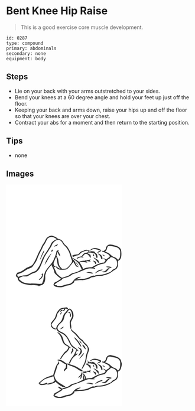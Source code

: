 # Bent Knee Hip Raise
> This is a good exercise core muscle development.

``` 
id: 0287 
type: compound 
primary: abdominals 
secondary: none 
equipment: body 
``` 

## Steps

 - Lie on your back with your arms outstretched to your sides.
 - Bend your knees at a 60 degree angle and hold your feet up just off the floor.
 - Keeping your back and arms down, raise your hips up and off the floor so that your knees are over your chest.
 - Contract your abs for a moment and then return to the starting position.

## Tips

 - none

## Images

<svg width="235pt" height="300" viewBox="0 0 235 225" xmlns="http://www.w3.org/2000/svg">
  <g fill="#FFF">
    <path d="M0 0h235v225H0V0m82.33 108.23c-2.85 3.67-3.91 8.44-6.93 12.04-2.96 3.44-3.76 8.05-6.17 11.82-5.79 9.69-8.81 20.79-15.17 30.16-3.71 4.44-10.02 4.9-14.58 8.12-5.02 3.72-10.38 7.36-16.65 8.49a64.12 64.12 0 0 0-3.3 5.14c.43 1.14.86 2.28 1.28 3.42.83.54 1.67 1.07 2.5 1.6.28 1.84.29 3.83 1.3 5.45 4.34 5.63 11.41 8.01 18.23 8.82 3.95.85 8.03 1.54 12.03.52 3.54.58 7.09 1.11 10.66 1.44.2.36.61 1.08.81 1.44.47-.45.94-.91 1.4-1.38 3.58-.76 7.67-1.98 9.46-5.51 2.4-4.56 2.22-9.89 1.96-14.88 1.07-4.11 2.1-8.48 4.79-11.89 3.06-3.85 5.57-8.32 9.9-10.95-.41.48-1.22 1.45-1.63 1.93 1.46 3.15 3.09 6.23 4.42 9.43 1.04 2.39.59 5.35 2.45 7.36 3.59 4 7.78 7.43 12.26 10.39-3.57 2.55-7.19 5.09-11.23 6.81-2.57.82-3.67 3.53-4.15 5.95 1.34 2.08 3.84 3.13 6.07 4.02 5.25 1.03 10.98 1.35 15.96-.94 3.22-1.4 6.68-2.04 10.11-2.65 3.98-.74 7.22-3.44 10.1-6.13l.08-2.85c5.53-.91 11.1-1.41 16.71-1.18 5.55-.94 11.48-1.57 16.3-4.73 3.05-1.9 6.94-1.07 10.12-2.71 4.68-2.44 10.13-.57 15.08-1.94 7.59-1.95 15.35-4.69 21.22-10.07 3.1-1.78 7.09-3.13 8.19-6.94 1.98-4.05.59-8.55 1.02-12.82 1.93-.9 4.15-1.81 5.03-3.92 2.51-5.24 2.35-11.31 1.48-16.92-.39-5.02-5.39-7.81-9.52-9.6-5.65-1.24-12.06-4.98-17.57-1.42-2.56 1.29-3.35 4.17-3.95 6.74-.33 2.4-2.72 3.49-4.36 4.91l-3.77-.09c.1.29.3.88.4 1.18 4.55 1.09 8.59 3.58 12.63 5.84 1.27 1.16 3.22 2.57 3.08 4.43-1.5 2.87-5.29 3.59-7.31 6.12-1.91-1.42-4.06-2.5-6.37-3.09 1.86 1.83 4.03 3.3 6.02 4.99l-1.2-.39c-.87 1.47-1.71 2.97-2.57 4.45-9.06.85-17.61 4.89-25.15 9.83-6.11.01-12.3.61-17.78 3.6-.86-5.2-4.49-9.21-7.06-13.62 5.1-1.84 10.39-.42 15.5.47l-.34-2.82-2.43 1.26c.35-.83.7-1.66 1.09-2.47 2.86 1.08 5.84 2.12 8.95 1.85-.53-.52-1.6-1.55-2.13-2.07.82-1.02 1.64-2.04 2.47-3.06-2.92 2.33-6.41 2.46-9.98 1.95l-.64.3c-.41.73-1.01 1.37-1.91 1.21-3.92.08-8.06.12-11.41 2.44-4.48-3.35-9.26-6.26-14.23-8.82 2.93 4.79 8.87 6.19 12.09 10.67 3.33 4.12 5.3 9.05 7.56 13.78a63.09 63.09 0 0 0-5.94 2.95c-4.16 2.37-8.97 3.07-13.46 4.59-3.76 1.18-6.19 4.84-10.11 5.71-3.7.89-7.19 2.44-10.85 3.46-3.98-2.31-7.21-5.73-10.64-8.74-1.69-5.16-4.33-9.92-6.61-14.82l2.39 2.1 1.41-1.82c2.22 2.43 4.36 5.27 7.67 6.26 4.7.95 9.59.91 14.31.09 6.63-3.23 9.82-10.37 14.88-15.37 2.06 2.8 3.13 6.21 5.34 8.9 1.74 1.11 3.99 1.12 5.96 1.66-4.04-2.08-7.09-5.61-7.8-10.2-1.26-2.02-2.35-4.3-4.6-5.4-2.17-4.32-3.25-9.03-4.83-13.56-1.3-3.84-3.55-7.25-5.59-10.73-1.82-3.35-5.62-4.92-7.65-8.09-1.42-2.31-2.72-4.76-4.8-6.55-2.08-1.93-4.99-2.4-7.64-3.1-2.66-3.24-6.92-4.74-10.78-6.09-4.45-1.49-8.56 1.69-11.88 4.24m87.21 26.16c2.77-1.08 5.27-3.18 8.34-3.35 5.37-.42 10.17 2.47 15.32 3.44l-1.23-1.95c-6.59-4.29-17.64-5.96-22.43 1.86m-11.64-.16c-1.36.34-2.72.67-4.05 1.1-3.47.79-5.18 4.27-7.69 6.45-4.21.19-8.75.36-12.34 2.84l.36 1.16c.86.38 1.74.75 2.63 1.09 2.5-1.52 5.25-2.48 8.13-2.97 4.24-.41 5.68-5.19 9.32-6.7 1.34-.61 2.74-1.1 4.11-1.64 3.03-.95 6.15-1.72 9.32-.79-1.2 1.26-2.47 2.45-3.68 3.7-5.33-1.04-8.5 3.8-11.12 7.54-2.21.26-4.5.44-6.51 1.49-1.29.79-3.7 1.29-2.99 3.32 1.91-.58 3.62-1.64 5.42-2.48 2.66-1.59 5.73.08 8.55.14-.7-.51-2.12-1.55-2.82-2.07 2.73-1.94 4.49-6.82 8.52-5.34 4.61.45 5.2 6.01 9.08 7.78-.34-2.06-.71-4.11-1.02-6.18-2.36-1.24-4.69-2.54-6.96-3.94 4.69-1.53 9.49.1 14.12.95 4.13 1.27 3.51 6.07 5.12 9.26 1.03.1 1.66-.71 2.33-1.34-.53-2.03-.78-4.13-1.44-6.13-1.67-1.82-4.06-2.94-5.2-5.25-3.48-1.25-7.28-1.25-10.65.43.22-.66.65-1.98.86-2.64-3.67-1.28-8.19-2.93-11.4.22m26.99 4.84c2.84-1.3 5.54-2.89 8.33-4.29-3.3-.79-7.27.93-8.33 4.29m.89.73c1.64 1.85 3.63 3.36 5.16 5.3 1.19 1.85 1.58 4.08 2.2 6.16.81.12 1.62.25 2.43.37-.2-2.49-.08-5.28-1.91-7.24-1.79-2.65-4.93-3.78-7.88-4.59m-9.3.08c-.12 1.55-.24 3.11-.35 4.68l2.79.2c-.8-1.64-1.61-3.27-2.44-4.88m18.35 2.68c1.72 1.24 3.51 2.39 5.42 3.31-.32-2.82-3.11-3.22-5.42-3.31m-17.92 5.64c3.06 2.98 6.69 5.49 8.79 9.32.64 1.42 2.25 1.36 3.57 1.4-.8-1.72-1.62-3.43-2.36-5.18-3.13-2.19-6.28-4.48-10-5.54m-.99 6.32c1.08 1.15 2.2 2.24 3.35 3.33.72 1.48 1.22 3.3 3.13 3.59.05-1.46.09-2.93.12-4.39-2.05-1.2-4.24-2.16-6.6-2.53m-35.4 2.45c1.88 2.97 3.86 5.89 6.24 8.49-1.34-3.25-3.23-6.54-6.24-8.49z"/>
    <path d="M83.77 109.79c3.18-2.83 7.92-4.63 12.05-2.84 2.4 1.18 4.65 2.62 7.04 3.81-3.8 1.55-7.59 3.59-10.22 6.81-2.57 3.68-3.42 8.3-6.41 11.73-3.03 5.52-6.95 10.47-9.94 16.02-3.89 6.27-5.47 13.63-9.13 20-1.86 2.82-3.66 5.68-5.64 8.43-3.1 3.23-7.94 3.47-11.6 5.83-3.59 2.33-7.47 4.63-11.88 4.72-4.78.05-9.32 1.72-13.82 3.16-1-1.34-1.75-2.82-2.28-4.39 2.18-1.34 4.53-2.35 6.98-3.07 6.23-1.92 10.8-7.04 16.93-9.19 2.66-1.2 5.95-1.77 7.7-4.31 2.89-4.44 6.68-8.33 8.62-13.33 2.72-7.57 6.11-14.9 10.13-21.87 1.55-2.83 2.25-6.13 4.37-8.64 3.24-3.78 4.33-8.82 7.1-12.87m-6.39 22.95c-4.26 6.2-6.73 13.39-9.1 20.45 1.91-2.35 3.07-5.16 4.12-7.96 1.62-4.18 4.87-7.83 4.98-12.49z"/>
    <path d="M95.36 118.41c3.17-3.73 7.94-7.4 13.12-5.91 2.29 1.7 4.78 3.43 5.99 6.12 1.53 3.57 4.93 5.7 7.21 8.72 2.77 3.78 5.55 7.68 6.85 12.24 1.52 5.2 3.19 10.35 5.18 15.39.08 2.3-1.16 4.41-2.62 6.09-2.82 3.41-5.36 7.3-9.36 9.45-2.66.55-5.41.48-8.11.73-2.16-2.43-4.95-4.55-5.94-7.78-1.7-4.25-1.03-9.03-2.78-13.26-.79-2.12-2.03-4.05-2.76-6.19.42-2.44 1.3-4.77 1.9-7.17 1.83 2.94 2.28 7.1 5.9 8.54-.83-3.41-2.08-6.74-4.32-9.49.34-1.11.68-2.21 1-3.33-1.45.74-2.88 1.51-4.33 2.25-.71 3.33-1.22 6.74-2.62 9.88-2.13 4.8-3.64 9.96-6.84 14.2-4.08 5.51-8.92 10.45-12.65 16.22-4.97 8.06-2.6 18.42-7.85 26.35-7.77 1.25-15.5-1.5-23.24-.28-4.32-.78-8.87-.27-12.97-2.01-3.94-1.53-7.3-4.24-10.33-7.12.34-.88.68-1.75 1.03-2.62 2.44-.89 4.69-2.21 7.15-3.03 2.86-.18 5.79.67 8.6-.01 3.72-1.52 6.79-4.32 10.61-5.66 2.86-1.26 6.25-1.52 8.64-3.69 2.57-2.25 4.9-4.84 6.38-7.94 5.27-10.14 7.97-21.63 15.05-30.8 2.56-2.96 3.78-6.78 6.31-9.75 2.74-2.89 3.22-7.12 5.8-10.14m1.35 7.58c3.18-.59 7.47-1.05 8.33-4.83-3.09.98-5.98 2.58-8.33 4.83m-5.41 9.5c2.39 2.47 3.33-1.95 3.63-3.7-1.75.59-3.1 1.92-3.63 3.7m-2.96 7.97c-4.44 5.97-8.38 12.5-10.32 19.75 5.47-7.35 8.96-15.94 14.08-23.52a17.459 17.459 0 0 0-3.76 3.77m-15.38 38.13c-.56.32-1.13.66-1.68 1.02.47.23 1.41.71 1.88.94-1.04 3.61-3.03 7.2-6.85 8.36l.4 1.75c5.78-1.6 8.87-7.94 7.89-13.62-.41.38-1.23 1.16-1.64 1.55zM205.65 126.55c2.14-3.35 6.41-1.84 9.54-1.24 5.04 1.3 11.3 1.35 14.5 6.16 2.44 2.98 1.81 7 1.8 10.56-.2 3.95-.54 8.71-4.43 10.85-1.98-1.89-3.71-4.37-6.5-5.11-4.96-1.19-8.21-5.4-12.22-8.2-2.44-1.42-5.1-2.41-7.66-3.59 3.45-2.04 4.05-5.9 4.97-9.43zM212.25 147.19c4.69.57 9.66 3.1 11.98 7.38 1.52 4.59 1.92 10.24-1.35 14.19-1.37 2.31-4.23 2.66-6.35 3.97-1.85 1.74-3.28 4.07-5.75 5.02-7.82 3.35-16.15 6.11-24.75 5.94-2.96-.05-5.74 1.05-8.47 2.01-.08-.31-.23-.93-.31-1.23-3 1.2-6.17 2.07-8.94 3.8-8.07 4.02-17.26 3.45-25.98 4.41a79.32 79.32 0 0 1 9.24-4.91c-3.61-1.17-6.93.98-10.02 2.56-3.97 2.12-5.62 6.58-8.99 9.34-4.91 3.29-11.2 2.7-16.5 5.02-3.83 1.68-8.03 1.79-12.13 1.5-.35-.43-1.06-1.29-1.41-1.72-1.61-.04-3.16-.5-4.62-1.17 4.31-4.05 9.55-6.82 14.73-9.58.25-.59.73-1.77.98-2.36 6.89-2.4 14.65-3.37 20.13-8.65 5.38-2.44 11.33-3.55 16.7-6.15 5.93-1.96 11.33-5.58 17.68-6.13 4.02-.34 8.03.32 12.04.5l.63-1.15c-1.33-.27-2.66-.53-3.99-.8 4.61-1.83 8.43-5.26 13.28-6.53 3.07-1.03 6.31-1.41 9.42-2.26 4.22-2.37 5.3-8.18 10.12-9.79 1.49-.45 1.88-2.03 2.63-3.21m-9.89 19.9c3.49 1.13 7.12 1.72 10.74 2.27.18-.44.55-1.32.74-1.76-3.68-1.15-7.76-1.86-11.48-.51m-4.42 9.27c-1.47.23-2.95.47-4.4.77 3.03 1.34 6.54 1.34 9.61.13 2.66-2.26 4.51-5.32 7.27-7.51-5.54-1.07-7.32 6.29-12.48 6.61m-17.82 3.86c3.55-.84 6.16-3.68 9.67-4.64 2.13-.78 4.62-1.03 6.2-2.85-6.16-.83-11.97 2.99-15.87 7.49m-17.57-1.1c3.6-.09 7.15.48 10.62 1.45 1.38.58 2.75-.29 4.09-.56-4.61-2.04-9.99-3.37-14.71-.89z"/>
    <path d="M96.59 158.39c1.42-4.07 3.32-7.95 4.92-11.95 2.06 5.75 1.16 12.12 3.72 17.72.92 2.76 3.14 4.74 4.95 6.9-2.85-.55-5.12-2.3-7.33-4.06l-.58-.28-1.92-.64c-.74-.12-2.23-.38-2.97-.51-.59-2.31-1.77-4.8-.79-7.18z"/>
  </g>
  <g fill="#333">
    <path d="M82.33 108.23c3.32-2.55 7.43-5.73 11.88-4.24 3.86 1.35 8.12 2.85 10.78 6.09 2.65.7 5.56 1.17 7.64 3.1 2.08 1.79 3.38 4.24 4.8 6.55 2.03 3.17 5.83 4.74 7.65 8.09 2.04 3.48 4.29 6.89 5.59 10.73 1.58 4.53 2.66 9.24 4.83 13.56 2.25 1.1 3.34 3.38 4.6 5.4.71 4.59 3.76 8.12 7.8 10.2-1.97-.54-4.22-.55-5.96-1.66-2.21-2.69-3.28-6.1-5.34-8.9-5.06 5-8.25 12.14-14.88 15.37-4.72.82-9.61.86-14.31-.09-3.31-.99-5.45-3.83-7.67-6.26l-1.41 1.82-2.39-2.1c2.28 4.9 4.92 9.66 6.61 14.82 3.43 3.01 6.66 6.43 10.64 8.74 3.66-1.02 7.15-2.57 10.85-3.46 3.92-.87 6.35-4.53 10.11-5.71 4.49-1.52 9.3-2.22 13.46-4.59a63.09 63.09 0 0 1 5.94-2.95c-2.26-4.73-4.23-9.66-7.56-13.78-3.22-4.48-9.16-5.88-12.09-10.67 4.97 2.56 9.75 5.47 14.23 8.82 3.35-2.32 7.49-2.36 11.41-2.44.9.16 1.5-.48 1.91-1.21l.64-.3c3.57.51 7.06.38 9.98-1.95-.83 1.02-1.65 2.04-2.47 3.06.53.52 1.6 1.55 2.13 2.07-3.11.27-6.09-.77-8.95-1.85a54.4 54.4 0 0 0-1.09 2.47l2.43-1.26.34 2.82c-5.11-.89-10.4-2.31-15.5-.47 2.57 4.41 6.2 8.42 7.06 13.62 5.48-2.99 11.67-3.59 17.78-3.6 7.54-4.94 16.09-8.98 25.15-9.83.86-1.48 1.7-2.98 2.57-4.45l1.2.39c-1.99-1.69-4.16-3.16-6.02-4.99 2.31.59 4.46 1.67 6.37 3.09 2.02-2.53 5.81-3.25 7.31-6.12.14-1.86-1.81-3.27-3.08-4.43-4.04-2.26-8.08-4.75-12.63-5.84-.1-.3-.3-.89-.4-1.18l3.77.09c1.64-1.42 4.03-2.51 4.36-4.91.6-2.57 1.39-5.45 3.95-6.74 5.51-3.56 11.92.18 17.57 1.42 4.13 1.79 9.13 4.58 9.52 9.6.87 5.61 1.03 11.68-1.48 16.92-.88 2.11-3.1 3.02-5.03 3.92-.43 4.27.96 8.77-1.02 12.82-1.1 3.81-5.09 5.16-8.19 6.94-5.87 5.38-13.63 8.12-21.22 10.07-4.95 1.37-10.4-.5-15.08 1.94-3.18 1.64-7.07.81-10.12 2.71-4.82 3.16-10.75 3.79-16.3 4.73-5.61-.23-11.18.27-16.71 1.18l-.08 2.85c-2.88 2.69-6.12 5.39-10.1 6.13-3.43.61-6.89 1.25-10.11 2.65-4.98 2.29-10.71 1.97-15.96.94-2.23-.89-4.73-1.94-6.07-4.02.48-2.42 1.58-5.13 4.15-5.95 4.04-1.72 7.66-4.26 11.23-6.81-4.48-2.96-8.67-6.39-12.26-10.39-1.86-2.01-1.41-4.97-2.45-7.36-1.33-3.2-2.96-6.28-4.42-9.43.41-.48 1.22-1.45 1.63-1.93-4.33 2.63-6.84 7.1-9.9 10.95-2.69 3.41-3.72 7.78-4.79 11.89.26 4.99.44 10.32-1.96 14.88-1.79 3.53-5.88 4.75-9.46 5.51-.46.47-.93.93-1.4 1.38-.2-.36-.61-1.08-.81-1.44-3.57-.33-7.12-.86-10.66-1.44-4 1.02-8.08.33-12.03-.52-6.82-.81-13.89-3.19-18.23-8.82-1.01-1.62-1.02-3.61-1.3-5.45-.83-.53-1.67-1.06-2.5-1.6-.42-1.14-.85-2.28-1.28-3.42a64.12 64.12 0 0 1 3.3-5.14c6.27-1.13 11.63-4.77 16.65-8.49 4.56-3.22 10.87-3.68 14.58-8.12 6.36-9.37 9.38-20.47 15.17-30.16 2.41-3.77 3.21-8.38 6.17-11.82 3.02-3.6 4.08-8.37 6.93-12.04m1.44 1.56c-2.77 4.05-3.86 9.09-7.1 12.87-2.12 2.51-2.82 5.81-4.37 8.64-4.02 6.97-7.41 14.3-10.13 21.87-1.94 5-5.73 8.89-8.62 13.33-1.75 2.54-5.04 3.11-7.7 4.31-6.13 2.15-10.7 7.27-16.93 9.19-2.45.72-4.8 1.73-6.98 3.07.53 1.57 1.28 3.05 2.28 4.39 4.5-1.44 9.04-3.11 13.82-3.16 4.41-.09 8.29-2.39 11.88-4.72 3.66-2.36 8.5-2.6 11.6-5.83 1.98-2.75 3.78-5.61 5.64-8.43 3.66-6.37 5.24-13.73 9.13-20 2.99-5.55 6.91-10.5 9.94-16.02 2.99-3.43 3.84-8.05 6.41-11.73 2.63-3.22 6.42-5.26 10.22-6.81-2.39-1.19-4.64-2.63-7.04-3.81-4.13-1.79-8.87.01-12.05 2.84m11.59 8.62c-2.58 3.02-3.06 7.25-5.8 10.14-2.53 2.97-3.75 6.79-6.31 9.75-7.08 9.17-9.78 20.66-15.05 30.8-1.48 3.1-3.81 5.69-6.38 7.94-2.39 2.17-5.78 2.43-8.64 3.69-3.82 1.34-6.89 4.14-10.61 5.66-2.81.68-5.74-.17-8.6.01-2.46.82-4.71 2.14-7.15 3.03-.35.87-.69 1.74-1.03 2.62 3.03 2.88 6.39 5.59 10.33 7.12 4.1 1.74 8.65 1.23 12.97 2.01 7.74-1.22 15.47 1.53 23.24.28 5.25-7.93 2.88-18.29 7.85-26.35 3.73-5.77 8.57-10.71 12.65-16.22 3.2-4.24 4.71-9.4 6.84-14.2 1.4-3.14 1.91-6.55 2.62-9.88 1.45-.74 2.88-1.51 4.33-2.25-.32 1.12-.66 2.22-1 3.33 2.24 2.75 3.49 6.08 4.32 9.49-3.62-1.44-4.07-5.6-5.9-8.54-.6 2.4-1.48 4.73-1.9 7.17.73 2.14 1.97 4.07 2.76 6.19 1.75 4.23 1.08 9.01 2.78 13.26.99 3.23 3.78 5.35 5.94 7.78 2.7-.25 5.45-.18 8.11-.73 4-2.15 6.54-6.04 9.36-9.45 1.46-1.68 2.7-3.79 2.62-6.09-1.99-5.04-3.66-10.19-5.18-15.39-1.3-4.56-4.08-8.46-6.85-12.24-2.28-3.02-5.68-5.15-7.21-8.72-1.21-2.69-3.7-4.42-5.99-6.12-5.18-1.49-9.95 2.18-13.12 5.91m110.29 8.14c-.92 3.53-1.52 7.39-4.97 9.43 2.56 1.18 5.22 2.17 7.66 3.59 4.01 2.8 7.26 7.01 12.22 8.2 2.79.74 4.52 3.22 6.5 5.11 3.89-2.14 4.23-6.9 4.43-10.85.01-3.56.64-7.58-1.8-10.56-3.2-4.81-9.46-4.86-14.5-6.16-3.13-.6-7.4-2.11-9.54 1.24m6.6 20.64c-.75 1.18-1.14 2.76-2.63 3.21-4.82 1.61-5.9 7.42-10.12 9.79-3.11.85-6.35 1.23-9.42 2.26-4.85 1.27-8.67 4.7-13.28 6.53 1.33.27 2.66.53 3.99.8l-.63 1.15c-4.01-.18-8.02-.84-12.04-.5-6.35.55-11.75 4.17-17.68 6.13-5.37 2.6-11.32 3.71-16.7 6.15-5.48 5.28-13.24 6.25-20.13 8.65-.25.59-.73 1.77-.98 2.36-5.18 2.76-10.42 5.53-14.73 9.58 1.46.67 3.01 1.13 4.62 1.17.35.43 1.06 1.29 1.41 1.72 4.1.29 8.3.18 12.13-1.5 5.3-2.32 11.59-1.73 16.5-5.02 3.37-2.76 5.02-7.22 8.99-9.34 3.09-1.58 6.41-3.73 10.02-2.56a79.32 79.32 0 0 0-9.24 4.91c8.72-.96 17.91-.39 25.98-4.41 2.77-1.73 5.94-2.6 8.94-3.8.08.3.23.92.31 1.23 2.73-.96 5.51-2.06 8.47-2.01 8.6.17 16.93-2.59 24.75-5.94 2.47-.95 3.9-3.28 5.75-5.02 2.12-1.31 4.98-1.66 6.35-3.97 3.27-3.95 2.87-9.6 1.35-14.19-2.32-4.28-7.29-6.81-11.98-7.38m-115.66 11.2c-.98 2.38.2 4.87.79 7.18.74.13 2.23.39 2.97.51l1.92.64.58.28c2.21 1.76 4.48 3.51 7.33 4.06-1.81-2.16-4.03-4.14-4.95-6.9-2.56-5.6-1.66-11.97-3.72-17.72-1.6 4-3.5 7.88-4.92 11.95z"/>
    <path d="M96.71 125.99c2.35-2.25 5.24-3.85 8.33-4.83-.86 3.78-5.15 4.24-8.33 4.83zM169.54 134.39c4.79-7.82 15.84-6.15 22.43-1.86l1.23 1.95c-5.15-.97-9.95-3.86-15.32-3.44-3.07.17-5.57 2.27-8.34 3.35zM91.3 135.49c.53-1.78 1.88-3.11 3.63-3.7-.3 1.75-1.24 6.17-3.63 3.7z"/>
    <path d="M157.9 134.23c3.21-3.15 7.73-1.5 11.4-.22-.21.66-.64 1.98-.86 2.64 3.37-1.68 7.17-1.68 10.65-.43 1.14 2.31 3.53 3.43 5.2 5.25.66 2 .91 4.1 1.44 6.13-.67.63-1.3 1.44-2.33 1.34-1.61-3.19-.99-7.99-5.12-9.26-4.63-.85-9.43-2.48-14.12-.95 2.27 1.4 4.6 2.7 6.96 3.94.31 2.07.68 4.12 1.02 6.18-3.88-1.77-4.47-7.33-9.08-7.78-4.03-1.48-5.79 3.4-8.52 5.34.7.52 2.12 1.56 2.82 2.07-2.82-.06-5.89-1.73-8.55-.14-1.8.84-3.51 1.9-5.42 2.48-.71-2.03 1.7-2.53 2.99-3.32 2.01-1.05 4.3-1.23 6.51-1.49 2.62-3.74 5.79-8.58 11.12-7.54 1.21-1.25 2.48-2.44 3.68-3.7-3.17-.93-6.29-.16-9.32.79-1.37.54-2.77 1.03-4.11 1.64-3.64 1.51-5.08 6.29-9.32 6.7-2.88.49-5.63 1.45-8.13 2.97-.89-.34-1.77-.71-2.63-1.09l-.36-1.16c3.59-2.48 8.13-2.65 12.34-2.84 2.51-2.18 4.22-5.66 7.69-6.45 1.33-.43 2.69-.76 4.05-1.1zM77.38 132.74c-.11 4.66-3.36 8.31-4.98 12.49-1.05 2.8-2.21 5.61-4.12 7.96 2.37-7.06 4.84-14.25 9.1-20.45zM184.89 139.07c1.06-3.36 5.03-5.08 8.33-4.29-2.79 1.4-5.49 2.99-8.33 4.29zM88.34 143.46c1.05-1.45 2.33-2.71 3.76-3.77-5.12 7.58-8.61 16.17-14.08 23.52 1.94-7.25 5.88-13.78 10.32-19.75zM185.78 139.8c2.95.81 6.09 1.94 7.88 4.59 1.83 1.96 1.71 4.75 1.91 7.24-.81-.12-1.62-.25-2.43-.37-.62-2.08-1.01-4.31-2.2-6.16-1.53-1.94-3.52-3.45-5.16-5.3z"/>
    <path d="M176.48 139.88c.83 1.61 1.64 3.24 2.44 4.88l-2.79-.2c.11-1.57.23-3.13.35-4.68zM194.83 142.56c2.31.09 5.1.49 5.42 3.31-1.91-.92-3.7-2.07-5.42-3.31zM176.91 148.2c3.72 1.06 6.87 3.35 10 5.54.74 1.75 1.56 3.46 2.36 5.18-1.32-.04-2.93.02-3.57-1.4-2.1-3.83-5.73-6.34-8.79-9.32zM175.92 154.52c2.36.37 4.55 1.33 6.6 2.53-.03 1.46-.07 2.93-.12 4.39-1.91-.29-2.41-2.11-3.13-3.59a80.941 80.941 0 0 1-3.35-3.33zM140.52 156.97c3.01 1.95 4.9 5.24 6.24 8.49-2.38-2.6-4.36-5.52-6.24-8.49zM202.36 167.09c3.72-1.35 7.8-.64 11.48.51-.19.44-.56 1.32-.74 1.76-3.62-.55-7.25-1.14-10.74-2.27zM197.94 176.36c5.16-.32 6.94-7.68 12.48-6.61-2.76 2.19-4.61 5.25-7.27 7.51-3.07 1.21-6.58 1.21-9.61-.13 1.45-.3 2.93-.54 4.4-.77zM180.12 180.22c3.9-4.5 9.71-8.32 15.87-7.49-1.58 1.82-4.07 2.07-6.2 2.85-3.51.96-6.12 3.8-9.67 4.64zM162.55 179.12c4.72-2.48 10.1-1.15 14.71.89-1.34.27-2.71 1.14-4.09.56-3.47-.97-7.02-1.54-10.62-1.45zM72.96 181.59c.41-.39 1.23-1.17 1.64-1.55.98 5.68-2.11 12.02-7.89 13.62l-.4-1.75c3.82-1.16 5.81-4.75 6.85-8.36-.47-.23-1.41-.71-1.88-.94.55-.36 1.12-.7 1.68-1.02z"/>
  </g>
</svg>

<svg width="235pt" height="300" viewBox="0 0 235 225" xmlns="http://www.w3.org/2000/svg">
  <g fill="#FFF">
    <path d="M0 0h235v225H0V0m109.91 26.95c-2.62 1.32-3.97 4.08-5.78 6.24-3.14 3.82-3.03 9.16-5.76 13.22-2.17 4.14-6.88 6.78-7.66 11.64-1.41 6.08 5.69 12.94 11.58 10.56 1.06 4.6 5.96 6.37 9.69 8.37 4.83 1.74 8.46 5.58 11.41 9.65 3.42 5.63 5.54 12.05 9.7 17.25 2.61 3.11 6.57 4.49 9.85 6.73-2.99 3.97-3.78 9.16-7.18 12.87-4.09 4.41-6.56 9.96-8.95 15.39 3.28 0 3.7-3.19 4.78-5.44 1.51-3.83 4.3-6.99 7.39-9.63 2.15-1.87 5.11-2.96 6.38-5.69-1.57.39-3.12.87-4.65 1.39 1.15-2.52 2.12-5.11 2.92-7.76.92.52 2.75 1.54 3.66 2.06-3.69-6.9-12.64-8.94-15.94-16.18-4.26-9.28-9.49-19.84-19.9-23.28-3.34-1.98-8.23-4.57-7.07-9.23 1.66-5.98 7.73-8.88 11.17-13.64 3.18-5.39 1.94-13.41 8.35-16.62.81-2.67 2.55-4.85 5.12-6 4.21 3.53 4.88 9.17 4.76 14.32-1.16 3.78-3.69 6.99-4.88 10.76.13 5.08.71 10.23 2.2 15.11 2.9-4.54-.59-10.07.41-14.93 1.6-4.06 4.35-7.66 5.21-12 .08-5.81-1.95-12.55-7.78-15.04-4.65.33-5.82 5.43-8.94 7.98-6.1 4.9-4.64 14.34-10.4 19.51-3.79 3.73-7.91 7.9-8.14 13.58-4.33-1.26-9.15-4.03-9.46-9.05 2.33-4.18 5.68-7.62 8.39-11.53 2.11-2.95 2.71-6.57 3.62-9.99 1-2.06 2.82-3.6 3.97-5.58 1.88-3.6 6.41-3.73 9.8-5.01-.32.89-.66 1.77-1.03 2.65-.61.77-1.18 1.57-1.7 2.4 3.17.91 4.12-2.95 5.39-4.99 1.61.32 3.2 1.06 4.88.81.71-2.34-2.22-3.93-4.17-3.33-3.77.62-7.78.62-11.24 2.43m-1.39 6.73c2.27-.89 4.51-1.84 6.75-2.81-.85-.31-2.56-.95-3.41-1.27-1.52.98-2.48 2.54-3.34 4.08m2.06 5.76c1.07-1.91 1.97-3.92 2.62-6.02-2.25 1.16-4.16 3.49-2.62 6.02m15.63-4.8c.65 2.02 2.83 1.84 4.54 1.68-.92-1.75-2.68-3.4-4.54-1.68m3.3 9.09c2.4.06 2.36-1.65 1.89-3.5.21-1.26.39-2.53.56-3.79-2.88 1.33-2.52 4.67-2.45 7.29m-19.86 25.11c2.85-.97 6.24-1.98 7.07-5.32-2.73 1.19-5.6 2.56-7.07 5.32m21.94 1.6c1.27 1.7 2.48 3.5 4.18 4.82 6.81 5.18 10.78 13.34 18.25 17.74 2.52 3.48 5.35 6.66 8.55 9.56 4.43 3.63 3.23 9.91 1.18 14.5-2.65 5.59-1.75 11.99-3.97 17.69-1.6 5.44-5.5 9.91-6.59 15.54 3.39-3.35 5.63-7.57 7.28-11.99 2.63-5.06 2.81-10.85 4.09-16.31 1.05-4.31 3.62-8.29 3.63-12.83-1.3-4.78-4.17-9.2-8.2-12.14-2.37-1.79-3.23-4.88-5.59-6.67-1.77-1.48-3.98-2.46-5.41-4.33-3.72-4.95-7.88-9.72-13.02-13.23-1.61-1.07-2.24-3.01-3.15-4.61-.42.75-.83 1.5-1.23 2.26m-28.07 4.28c1.75 2.42 3.98 4.43 5.81 6.77 3.6 5.54 3.84 12.77 8.45 17.73 2.59 2.36 5.83 3.81 8.8 5.63-.78 2.07-1.45 4.22-2.72 6.06-1.89 2.43-4.89 3.69-6.67 6.22-2.14 2.9-4.41 5.71-6.25 8.82-.6 1.18-1.46 2.55-.76 3.88l.75-.12c3.16-4.93 6.16-10.24 11.03-13.71 3.18-2.35 5.37-5.78 6.67-9.49.72.21 2.16.62 2.88.82-2.51-3.57-6.32-5.69-10-7.83-5.99-3.77-4.9-11.96-8.66-17.29-2.38-3.21-5.16-6.73-9.33-7.49m34.49 10.25c.77 1.77 1.43 3.7 2.94 5.01 4.78 4.17 6.86 10.5 11.35 14.94-.21-1.67-.44-3.39-1.34-4.85-3.39-5.72-7.41-11.28-12.95-15.1m10.02 6.71c1.28 2.59 2.77 5.19 5.2 6.88-.79-2.89-2.41-5.58-5.2-6.88m6.18 8.43c1.77 3.84 4.1 7.56 7.67 9.98-1.19-4.01-2.95-9.12-7.67-9.98m-8.59 5c1.34 2.3 3.57 3.85 5.27 5.86.63 4.72-3.08 8.29-4.58 12.39 4.31-2.21 9.96-8.05 6.08-12.93.07-.4.2-1.21.27-1.61-2.35-1.23-4.59-2.69-7.04-3.71m-12.17 3.29c.13 1.2.26 2.4.4 3.6-1.6 2.29-2.57 4.89-2.53 7.71 1.7-2.39 3.87-4.5 5.05-7.21.07-1.4-.45-2.73-.75-4.07-.54-.01-1.62-.02-2.17-.03m14.67 20.86c2.09-1.26 3.69-3.11 5.27-4.93 1.94-2.24 4.37-4.42 4.59-7.58-3.77 3.73-7.15 7.93-9.86 12.51m56.46-4.68c-1.82 1.95-1.71 4.83-2.88 7.1-1.07 1.21-2.43 2.1-3.66 3.12-1.26-.04-2.51-.08-3.76-.11.1.3.29.89.39 1.19 4.32 1.04 8.13 3.41 12.01 5.47 1.63 1.1 3.48 2.52 3.59 4.65-.94 3.11-5.27 3.57-7.14 6.24-1.98-1.34-4.12-2.42-6.41-3.13 1.63 1.73 3.57 3.13 5.43 4.6-1.24 1.36-2.21 2.92-3.42 4.3-8.87 1.46-17.42 4.93-24.85 9.99-4.17.44-8.45.09-12.51 1.35 1.3-5.08-2.88-9.15-6.47-12.02 1.08 4.49 7.35 8.94 3.52 13.84-.38-2.91-.2-5.91-1.14-8.73-.29.19-.85.55-1.14.74-.16 2.7.24 5.41.38 8.12-3.01 1.35-6.01 2.73-8.88 4.36-4.19 2.38-9.03 3.09-13.54 4.63-3.54 1.1-5.83 4.44-9.4 5.47-3.78 1.11-7.57 2.19-11.16 3.83-2.62-1.07-4.8-3.97-7.66-3.86l-.45 1.19c1.83 1.61 3.91 2.89 5.91 4.27-3.77 2.74-7.7 5.32-11.99 7.18-2.16.97-2.88 3.5-3.44 5.59 3.27 4.22 9.05 4.88 14.03 4.8 5.74.21 10.59-3.46 16.21-3.99 4.77-.42 8.76-3.29 12.08-6.52l.04-2.83c4.58-.57 9.15-1.49 13.8-1.17 4.8.29 9.42-1.27 14.06-2.26 3.14-.66 5.45-3.43 8.71-3.69 2.3-.31 4.65-.59 6.78-1.6 4.45-2.25 9.62-.56 14.34-1.73 7.83-1.88 15.77-4.75 21.84-10.22 2.83-1.7 6.53-2.84 7.81-6.2 2.28-4.19 1.03-8.99 1.31-13.5 2.16-.97 4.56-2.14 5.33-4.58 1.22-3.74 2.7-7.54 2.74-11.52-1-2.78-1.64-5.68-2.7-8.43-4.34-5.71-11.72-7.09-18.28-8.63-3.33-.9-7.07.2-9.43 2.69m-35.11 9.77c2.53-.95 4.81-2.61 7.48-3.2 4.82-.69 9.4 1.34 13.84 2.91-2.3 1.27-5.05 2.32-6.07 4.98 2.65-1.05 5.07-2.57 7.72-3.63l.12-3c-3.36-1.54-6.87-2.8-10.52-3.43-4.76-.76-9.96 1.19-12.57 5.37m-65.79-2.52c3.5 1.18 7.25 2 10.18 4.39 2.29 1.85 4.88 3.26 7.73 4.02-.38 2.97.14 6.54-2.39 8.7-1.66 1.4-2.03 3.63-1.22 5.59 1.78-2.1 3.38-4.39 5.72-5.91.15-2.84.26-5.69.05-8.54 7.05 3.96 15.42 5.18 21.85 10.28 2.56 2.06 5.59 3.42 8.7 4.41.21-.17.64-.5.86-.66.12-1.58-1.27-2.33-2.38-3.09-6.05-3.36-11.76-7.63-18.59-9.31-4.15-1-7.95-3.49-12.34-3.34-3.01-2.61-6.33-4.87-9.94-6.58-2.57-1.1-5.89-2.11-8.23.04m59.97 1.28l.09.79c.44.13 1.33.38 1.77.5 1.23-1.05-1.19-2.55-1.86-1.29m-57.57.38c.2 3.22-1.67 5.57-3.68 7.81-3.33 6.71-4.73 14.18-7.29 21.19-.59.03-1.78.08-2.37.11-3.59 2.17-7.93 2.46-11.59 4.5-5.88 2.71-10.58 7.26-15.58 11.26 1.28 1.35 2.27 3.3 4.25 3.7 4.01 1.25 8.1-.26 11.9-1.49 2.01.52 4.13.96 6.16.2 4.23-1.34 9.02-1.87 12.32-5.15 4.24 3.85 8.69 7.63 13.88 10.12 2.02 1.05 4.36.46 6.51.5-5.04-4.46-11.52-6.84-16.62-11.21-3.54-3.08-5.37-7.6-6.24-12.12 1.51-6.12 4.32-11.86 5.64-18.05.3-2.54 2.27-4.28 4.18-5.74-.06-1.99-.03-4.08-1.47-5.63m57.59 5.07c2.78-.25 5.62-.74 8.38-.05 3.19.7 7.26.43 9.24 3.58.72 2.49 1.19 5.1 2.55 7.36 2.44-.91 1.41-3.53 1.18-5.43-.07-3.29-3.43-4.69-5.36-6.81-1.7-2.02-4.54-1.78-6.9-2.19.85 1.04 1.66 2.11 2.45 3.2-1.11-.95-2.18-1.94-3.23-2.96-.63.32-1.89.97-2.52 1.29-.55-1.22-1.14-2.41-1.77-3.59-.51 2.4-2.09 4.18-4.02 5.6m-2.4 1.24c1.73.93 3.56 1.73 5.18 2.88 1.67 2.17 3.19 4.47 5.13 6.44.2-2.15-.11-4.3-.32-6.43-3.13-1.67-6.22-3.47-9.64-4.53-.09.41-.27 1.23-.35 1.64m24.45-.03c3.39 3.1 6.84 6.42 7.36 11.27.59.23 1.76.68 2.35.9-.14-2.37.29-5.05-1.36-7.02-1.79-2.97-5.14-4.33-8.35-5.15m-9.26.44c-.14 1.46-.26 2.92-.37 4.38.73.02 2.2.07 2.94.09-.85-1.5-1.69-3-2.57-4.47m18.52 2.24c1.58 1.31 3.25 2.52 5.03 3.54.18-2.97-2.81-3.24-5.03-3.54m-18.05 5.7c2.58 2.72 5.83 4.83 7.87 8.03.84 1.45 2.1 2.54 3.49 3.45-.25-1.95-.65-3.86-1.04-5.78-3.29-2.14-6.51-4.54-10.32-5.7m-8.92 5.16c-2.1.24-4.39-.46-6.26.81-1.66 1.11-3.73.49-5.55 1.04-.17.33-.52 1-.69 1.33 3.09 1.11 6.32 2.12 9.66 1.71-.96-.6-2.88-1.79-3.84-2.39.66-.37 1.33-.73 1.99-1.08 2.63.94 5.34 1.74 8.16 1.72-.34-.56-1.01-1.69-1.34-2.25.65-.97 1.29-1.94 1.93-2.91-1.35.69-2.67 1.44-4.06 2.02m8.4 1c.12.36.37 1.07.5 1.43 1.9 1.43 3.04 3.48 4.18 5.52 2.15-.19 1.16-2.75 1.58-4.17a47.894 47.894 0 0 0-6.26-2.78m-23.68 2.78c.24 4.91-4.71 6.91-7.16 10.37 2.48-.52 4.39-2.25 6.39-3.66-.71 2.22-1.43 4.44-1.85 6.74 3.2-1.86 3.23-5.9 4.11-9.07.12-.14.37-.41.49-.54-.06-1.55-.11-3.09-.13-4.64l-1.85.8z"/>
    <path d="M205.43 127.21c1.24-3.52 5.62-2.94 8.48-2.15 5.41 1.48 12.27 1.28 15.78 6.44 2.41 2.98 1.81 6.96 1.78 10.51-.21 3.94-.51 8.68-4.37 10.86-2.01-1.9-3.77-4.36-6.57-5.12-4.93-1.21-8.16-5.36-12.14-8.16-2.41-1.41-5.04-2.38-7.55-3.59 2.93-2.09 4.01-5.39 4.59-8.79zM212.13 147.21c4.62.51 9.31 2.91 11.84 6.87 2.69 5.96 1.81 15.23-5.27 17.59-3.45.94-4.64 4.93-7.98 6.08-7.81 3.37-16.15 6.08-24.75 5.94-2.91-.03-5.67 1.01-8.37 1.95-.11-.28-.32-.86-.43-1.15-5.56 1.56-10.27 5.2-16.03 6.13-6.13 1.96-12.64.92-18.9 2.09 3.01-1.81 6.1-3.47 9.3-4.92-3.6-1.25-6.95 1-10.05 2.55-3.66 2.04-5.44 5.98-8.32 8.82-4.44 3.61-10.55 3.07-15.68 5.02-3.93 1.49-8.23 2.84-12.44 1.8-1.64-.56-3.17-1.4-4.9-1.66-.64-.51-1.3-.96-2.02-1.32 4.29-3.76 9.31-6.43 14.24-9.23.84-.95 1.23-2.54 2.65-2.8 6.71-2.22 13.99-3.54 19.29-8.6 9.92-3.11 19.54-7.13 29.18-11.01 5.8-2.35 12.08.47 17.89-1.25-1.12-.3-3.38-.89-4.51-1.18 2.69-1.16 5.24-2.61 7.73-4.13 4.52-2.73 9.86-3.33 14.88-4.59 3.39-1.87 4.72-5.87 7.54-8.35 2.09-1.19 4.59-1.97 5.11-4.65m-9.82 19.86c3.51 1.11 7.13 1.96 10.82 2.14.16-.38.49-1.15.66-1.53-3.61-1.45-7.75-1.85-11.48-.61m-.65 7.61c-2.2 2.05-5.44 1.68-8.14 2.54 3.09 1.11 6.58 1.35 9.64.04 2.69-2.27 4.55-5.34 7.32-7.54-4.02-.9-6.03 2.97-8.82 4.96m-21.29 5.61c4.85-2.27 9.31-5.4 14.72-6.31.1-.48.31-1.43.41-1.91-5.83.88-11.7 3.14-15.13 8.22m-17.78-1.16c3.92-.14 7.74.72 11.52 1.64 1.09.48 1.92-.55 2.77-1.03-4.52-1.81-9.74-3.06-14.29-.61zM81.49 169.19c4.64-1.94 9.7-2.57 14.26-4.72.89 2.92 1.78 5.83 2.78 8.71-1.72 1.53-3.17 3.74-5.62 4.09-3.1.38-5.97 1.6-8.94 2.48-.47-.59-1.41-1.75-1.88-2.34-4.31 2.34-9.92 4.13-14.36 1.16 4.72-2.97 8.24-7.81 13.76-9.38z"/>
  </g>
  <g fill="#333">
    <path d="M109.91 26.95c3.46-1.81 7.47-1.81 11.24-2.43 1.95-.6 4.88.99 4.17 3.33-1.68.25-3.27-.49-4.88-.81-1.27 2.04-2.22 5.9-5.39 4.99.52-.83 1.09-1.63 1.7-2.4.37-.88.71-1.76 1.03-2.65-3.39 1.28-7.92 1.41-9.8 5.01-1.15 1.98-2.97 3.52-3.97 5.58-.91 3.42-1.51 7.04-3.62 9.99-2.71 3.91-6.06 7.35-8.39 11.53.31 5.02 5.13 7.79 9.46 9.05.23-5.68 4.35-9.85 8.14-13.58 5.76-5.17 4.3-14.61 10.4-19.51 3.12-2.55 4.29-7.65 8.94-7.98 5.83 2.49 7.86 9.23 7.78 15.04-.86 4.34-3.61 7.94-5.21 12-1 4.86 2.49 10.39-.41 14.93-1.49-4.88-2.07-10.03-2.2-15.11 1.19-3.77 3.72-6.98 4.88-10.76.12-5.15-.55-10.79-4.76-14.32-2.57 1.15-4.31 3.33-5.12 6-6.41 3.21-5.17 11.23-8.35 16.62-3.44 4.76-9.51 7.66-11.17 13.64-1.16 4.66 3.73 7.25 7.07 9.23 10.41 3.44 15.64 14 19.9 23.28 3.3 7.24 12.25 9.28 15.94 16.18-.91-.52-2.74-1.54-3.66-2.06-.8 2.65-1.77 5.24-2.92 7.76 1.53-.52 3.08-1 4.65-1.39-1.27 2.73-4.23 3.82-6.38 5.69-3.09 2.64-5.88 5.8-7.39 9.63-1.08 2.25-1.5 5.44-4.78 5.44 2.39-5.43 4.86-10.98 8.95-15.39 3.4-3.71 4.19-8.9 7.18-12.87-3.28-2.24-7.24-3.62-9.85-6.73-4.16-5.2-6.28-11.62-9.7-17.25-2.95-4.07-6.58-7.91-11.41-9.65-3.73-2-8.63-3.77-9.69-8.37-5.89 2.38-12.99-4.48-11.58-10.56.78-4.86 5.49-7.5 7.66-11.64 2.73-4.06 2.62-9.4 5.76-13.22 1.81-2.16 3.16-4.92 5.78-6.24z"/>
    <path d="M108.52 33.68c.86-1.54 1.82-3.1 3.34-4.08.85.32 2.56.96 3.41 1.27-2.24.97-4.48 1.92-6.75 2.81zM110.58 39.44c-1.54-2.53.37-4.86 2.62-6.02-.65 2.1-1.55 4.11-2.62 6.02zM126.21 34.64c1.86-1.72 3.62-.07 4.54 1.68-1.71.16-3.89.34-4.54-1.68zM129.51 43.73c-.07-2.62-.43-5.96 2.45-7.29-.17 1.26-.35 2.53-.56 3.79.47 1.85.51 3.56-1.89 3.5zM109.65 68.84c1.47-2.76 4.34-4.13 7.07-5.32-.83 3.34-4.22 4.35-7.07 5.32zM131.59 70.44c.4-.76.81-1.51 1.23-2.26.91 1.6 1.54 3.54 3.15 4.61 5.14 3.51 9.3 8.28 13.02 13.23 1.43 1.87 3.64 2.85 5.41 4.33 2.36 1.79 3.22 4.88 5.59 6.67 4.03 2.94 6.9 7.36 8.2 12.14-.01 4.54-2.58 8.52-3.63 12.83-1.28 5.46-1.46 11.25-4.09 16.31-1.65 4.42-3.89 8.64-7.28 11.99 1.09-5.63 4.99-10.1 6.59-15.54 2.22-5.7 1.32-12.1 3.97-17.69 2.05-4.59 3.25-10.87-1.18-14.5-3.2-2.9-6.03-6.08-8.55-9.56-7.47-4.4-11.44-12.56-18.25-17.74-1.7-1.32-2.91-3.12-4.18-4.82zM103.52 74.72c4.17.76 6.95 4.28 9.33 7.49 3.76 5.33 2.67 13.52 8.66 17.29 3.68 2.14 7.49 4.26 10 7.83-.72-.2-2.16-.61-2.88-.82-1.3 3.71-3.49 7.14-6.67 9.49-4.87 3.47-7.87 8.78-11.03 13.71l-.75.12c-.7-1.33.16-2.7.76-3.88 1.84-3.11 4.11-5.92 6.25-8.82 1.78-2.53 4.78-3.79 6.67-6.22 1.27-1.84 1.94-3.99 2.72-6.06-2.97-1.82-6.21-3.27-8.8-5.63-4.61-4.96-4.85-12.19-8.45-17.73-1.83-2.34-4.06-4.35-5.81-6.77z"/>
    <path d="M138.01 84.97c5.54 3.82 9.56 9.38 12.95 15.1.9 1.46 1.13 3.18 1.34 4.85-4.49-4.44-6.57-10.77-11.35-14.94-1.51-1.31-2.17-3.24-2.94-5.01zM148.03 91.68c2.79 1.3 4.41 3.99 5.2 6.88-2.43-1.69-3.92-4.29-5.2-6.88zM154.21 100.11c4.72.86 6.48 5.97 7.67 9.98-3.57-2.42-5.9-6.14-7.67-9.98zM145.62 105.11c2.45 1.02 4.69 2.48 7.04 3.71-.07.4-.2 1.21-.27 1.61 3.88 4.88-1.77 10.72-6.08 12.93 1.5-4.1 5.21-7.67 4.58-12.39-1.7-2.01-3.93-3.56-5.27-5.86zM133.45 108.4c.55.01 1.63.02 2.17.03.3 1.34.82 2.67.75 4.07-1.18 2.71-3.35 4.82-5.05 7.21-.04-2.82.93-5.42 2.53-7.71-.14-1.2-.27-2.4-.4-3.6zM148.12 129.26c2.71-4.58 6.09-8.78 9.86-12.51-.22 3.16-2.65 5.34-4.59 7.58-1.58 1.82-3.18 3.67-5.27 4.93zM204.58 124.58c2.36-2.49 6.1-3.59 9.43-2.69 6.56 1.54 13.94 2.92 18.28 8.63 1.06 2.75 1.7 5.65 2.7 8.43-.04 3.98-1.52 7.78-2.74 11.52-.77 2.44-3.17 3.61-5.33 4.58-.28 4.51.97 9.31-1.31 13.5-1.28 3.36-4.98 4.5-7.81 6.2-6.07 5.47-14.01 8.34-21.84 10.22-4.72 1.17-9.89-.52-14.34 1.73-2.13 1.01-4.48 1.29-6.78 1.6-3.26.26-5.57 3.03-8.71 3.69-4.64.99-9.26 2.55-14.06 2.26-4.65-.32-9.22.6-13.8 1.17l-.04 2.83c-3.32 3.23-7.31 6.1-12.08 6.52-5.62.53-10.47 4.2-16.21 3.99-4.98.08-10.76-.58-14.03-4.8.56-2.09 1.28-4.62 3.44-5.59 4.29-1.86 8.22-4.44 11.99-7.18-2-1.38-4.08-2.66-5.91-4.27l.45-1.19c2.86-.11 5.04 2.79 7.66 3.86 3.59-1.64 7.38-2.72 11.16-3.83 3.57-1.03 5.86-4.37 9.4-5.47 4.51-1.54 9.35-2.25 13.54-4.63 2.87-1.63 5.87-3.01 8.88-4.36-.14-2.71-.54-5.42-.38-8.12.29-.19.85-.55 1.14-.74.94 2.82.76 5.82 1.14 8.73 3.83-4.9-2.44-9.35-3.52-13.84 3.59 2.87 7.77 6.94 6.47 12.02 4.06-1.26 8.34-.91 12.51-1.35 7.43-5.06 15.98-8.53 24.85-9.99 1.21-1.38 2.18-2.94 3.42-4.3-1.86-1.47-3.8-2.87-5.43-4.6 2.29.71 4.43 1.79 6.41 3.13 1.87-2.67 6.2-3.13 7.14-6.24-.11-2.13-1.96-3.55-3.59-4.65-3.88-2.06-7.69-4.43-12.01-5.47-.1-.3-.29-.89-.39-1.19 1.25.03 2.5.07 3.76.11 1.23-1.02 2.59-1.91 3.66-3.12 1.17-2.27 1.06-5.15 2.88-7.1m.85 2.63c-.58 3.4-1.66 6.7-4.59 8.79 2.51 1.21 5.14 2.18 7.55 3.59 3.98 2.8 7.21 6.95 12.14 8.16 2.8.76 4.56 3.22 6.57 5.12 3.86-2.18 4.16-6.92 4.37-10.86.03-3.55.63-7.53-1.78-10.51-3.51-5.16-10.37-4.96-15.78-6.44-2.86-.79-7.24-1.37-8.48 2.15m6.7 20c-.52 2.68-3.02 3.46-5.11 4.65-2.82 2.48-4.15 6.48-7.54 8.35-5.02 1.26-10.36 1.86-14.88 4.59-2.49 1.52-5.04 2.97-7.73 4.13 1.13.29 3.39.88 4.51 1.18-5.81 1.72-12.09-1.1-17.89 1.25-9.64 3.88-19.26 7.9-29.18 11.01-5.3 5.06-12.58 6.38-19.29 8.6-1.42.26-1.81 1.85-2.65 2.8-4.93 2.8-9.95 5.47-14.24 9.23.72.36 1.38.81 2.02 1.32 1.73.26 3.26 1.1 4.9 1.66 4.21 1.04 8.51-.31 12.44-1.8 5.13-1.95 11.24-1.41 15.68-5.02 2.88-2.84 4.66-6.78 8.32-8.82 3.1-1.55 6.45-3.8 10.05-2.55-3.2 1.45-6.29 3.11-9.3 4.92 6.26-1.17 12.77-.13 18.9-2.09 5.76-.93 10.47-4.57 16.03-6.13.11.29.32.87.43 1.15 2.7-.94 5.46-1.98 8.37-1.95 8.6.14 16.94-2.57 24.75-5.94 3.34-1.15 4.53-5.14 7.98-6.08 7.08-2.36 7.96-11.63 5.27-17.59-2.53-3.96-7.22-6.36-11.84-6.87z"/>
    <path d="M169.47 134.35c2.61-4.18 7.81-6.13 12.57-5.37 3.65.63 7.16 1.89 10.52 3.43l-.12 3c-2.65 1.06-5.07 2.58-7.72 3.63 1.02-2.66 3.77-3.71 6.07-4.98-4.44-1.57-9.02-3.6-13.84-2.91-2.67.59-4.95 2.25-7.48 3.2zM103.68 131.83c2.34-2.15 5.66-1.14 8.23-.04 3.61 1.71 6.93 3.97 9.94 6.58 4.39-.15 8.19 2.34 12.34 3.34 6.83 1.68 12.54 5.95 18.59 9.31 1.11.76 2.5 1.51 2.38 3.09-.22.16-.65.49-.86.66-3.11-.99-6.14-2.35-8.7-4.41-6.43-5.1-14.8-6.32-21.85-10.28.21 2.85.1 5.7-.05 8.54-2.34 1.52-3.94 3.81-5.72 5.91-.81-1.96-.44-4.19 1.22-5.59 2.53-2.16 2.01-5.73 2.39-8.7-2.85-.76-5.44-2.17-7.73-4.02-2.93-2.39-6.68-3.21-10.18-4.39zM163.65 133.11c.67-1.26 3.09.24 1.86 1.29-.44-.12-1.33-.37-1.77-.5l-.09-.79z"/>
    <path d="M106.08 133.49c1.44 1.55 1.41 3.64 1.47 5.63-1.91 1.46-3.88 3.2-4.18 5.74-1.32 6.19-4.13 11.93-5.64 18.05.87 4.52 2.7 9.04 6.24 12.12 5.1 4.37 11.58 6.75 16.62 11.21-2.15-.04-4.49.55-6.51-.5-5.19-2.49-9.64-6.27-13.88-10.12-3.3 3.28-8.09 3.81-12.32 5.15-2.03.76-4.15.32-6.16-.2-3.8 1.23-7.89 2.74-11.9 1.49-1.98-.4-2.97-2.35-4.25-3.7 5-4 9.7-8.55 15.58-11.26 3.66-2.04 8-2.33 11.59-4.5.59-.03 1.78-.08 2.37-.11 2.56-7.01 3.96-14.48 7.29-21.19 2.01-2.24 3.88-4.59 3.68-7.81m-24.59 35.7c-5.52 1.57-9.04 6.41-13.76 9.38 4.44 2.97 10.05 1.18 14.36-1.16.47.59 1.41 1.75 1.88 2.34 2.97-.88 5.84-2.1 8.94-2.48 2.45-.35 3.9-2.56 5.62-4.09-1-2.88-1.89-5.79-2.78-8.71-4.56 2.15-9.62 2.78-14.26 4.72zM163.67 138.56c1.93-1.42 3.51-3.2 4.02-5.6.63 1.18 1.22 2.37 1.77 3.59.63-.32 1.89-.97 2.52-1.29 1.05 1.02 2.12 2.01 3.23 2.96-.79-1.09-1.6-2.16-2.45-3.2 2.36.41 5.2.17 6.9 2.19 1.93 2.12 5.29 3.52 5.36 6.81.23 1.9 1.26 4.52-1.18 5.43-1.36-2.26-1.83-4.87-2.55-7.36-1.98-3.15-6.05-2.88-9.24-3.58-2.76-.69-5.6-.2-8.38.05z"/>
    <path d="M161.27 139.8c.08-.41.26-1.23.35-1.64 3.42 1.06 6.51 2.86 9.64 4.53.21 2.13.52 4.28.32 6.43-1.94-1.97-3.46-4.27-5.13-6.44-1.62-1.15-3.45-1.95-5.18-2.88zM185.72 139.77c3.21.82 6.56 2.18 8.35 5.15 1.65 1.97 1.22 4.65 1.36 7.02-.59-.22-1.76-.67-2.35-.9-.52-4.85-3.97-8.17-7.36-11.27zM176.46 140.21c.88 1.47 1.72 2.97 2.57 4.47-.74-.02-2.21-.07-2.94-.09.11-1.46.23-2.92.37-4.38zM194.98 142.45c2.22.3 5.21.57 5.03 3.54-1.78-1.02-3.45-2.23-5.03-3.54zM176.93 148.15c3.81 1.16 7.03 3.56 10.32 5.7.39 1.92.79 3.83 1.04 5.78-1.39-.91-2.65-2-3.49-3.45-2.04-3.2-5.29-5.31-7.87-8.03zM168.01 153.31c1.39-.58 2.71-1.33 4.06-2.02-.64.97-1.28 1.94-1.93 2.91.33.56 1 1.69 1.34 2.25-2.82.02-5.53-.78-8.16-1.72-.66.35-1.33.71-1.99 1.08.96.6 2.88 1.79 3.84 2.39-3.34.41-6.57-.6-9.66-1.71.17-.33.52-1 .69-1.33 1.82-.55 3.89.07 5.55-1.04 1.87-1.27 4.16-.57 6.26-.81zM176.41 154.31c2.15.77 4.24 1.71 6.26 2.78-.42 1.42.57 3.98-1.58 4.17-1.14-2.04-2.28-4.09-4.18-5.52-.13-.36-.38-1.07-.5-1.43zM152.73 157.09l1.85-.8c.02 1.55.07 3.09.13 4.64-.12.13-.37.4-.49.54-.88 3.17-.91 7.21-4.11 9.07.42-2.3 1.14-4.52 1.85-6.74-2 1.41-3.91 3.14-6.39 3.66 2.45-3.46 7.4-5.46 7.16-10.37zM202.31 167.07c3.73-1.24 7.87-.84 11.48.61-.17.38-.5 1.15-.66 1.53-3.69-.18-7.31-1.03-10.82-2.14zM201.66 174.68c2.79-1.99 4.8-5.86 8.82-4.96-2.77 2.2-4.63 5.27-7.32 7.54-3.06 1.31-6.55 1.07-9.64-.04 2.7-.86 5.94-.49 8.14-2.54zM180.37 180.29c3.43-5.08 9.3-7.34 15.13-8.22-.1.48-.31 1.43-.41 1.91-5.41.91-9.87 4.04-14.72 6.31zM162.59 179.13c4.55-2.45 9.77-1.2 14.29.61-.85.48-1.68 1.51-2.77 1.03-3.78-.92-7.6-1.78-11.52-1.64z"/>
  </g>
</svg>
